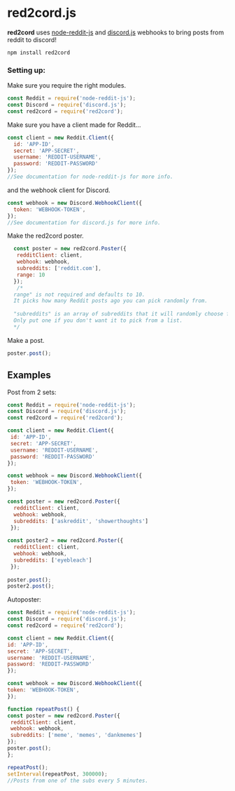 # red2cord.js

**red2cord** uses [node-reddit-js](https://www.npmjs.com/package/node-reddit-js) and [discord.js](https://www.npmjs.com/package/discord.js) webhooks to bring posts from reddit to discord!

```
npm install red2cord
```

### Setting up:

Make sure you require the right modules.
```js
const Reddit = require('node-reddit-js');
const Discord = require('discord.js');
const red2cord = require('red2cord');
```

Make sure you have a client made for Reddit...
```js
const client = new Reddit.Client({
  id: 'APP-ID',
  secret: 'APP-SECRET',
  username: 'REDDIT-USERNAME',
  password: 'REDDIT-PASSWORD'
});
//See documentation for node-reddit-js for more info.
```
and the webhook client for Discord.
```js
const webhook = new Discord.WebhookClient({
  token: 'WEBHOOK-TOKEN',
});
//See documentation for discord.js for more info.
```

Make the red2cord poster.
```js
  const poster = new red2cord.Poster({
   redditClient: client,
   webhook: webhook,
   subreddits: ['reddit.com'],
   range: 10
  });
   /*
  range" is not required and defaults to 10.
  It picks how many Reddit posts ago you can pick randomly from.
  
  "subreddits" is an array of subreddits that it will randomly choose from.
  Only put one if you don't want it to pick from a list.
  */
  ```
  
  Make a post.
  ```js
  poster.post();
  ```
 ## Examples
 Post from 2 sets:
 ```js
const Reddit = require('node-reddit-js');
const Discord = require('discord.js');
const red2cord = require('red2cord');

const client = new Reddit.Client({
  id: 'APP-ID',
  secret: 'APP-SECRET',
  username: 'REDDIT-USERNAME',
  password: 'REDDIT-PASSWORD'
});

const webhook = new Discord.WebhookClient({
  token: 'WEBHOOK-TOKEN',
});

const poster = new red2cord.Poster({
   redditClient: client,
   webhook: webhook,
   subreddits: ['askreddit', 'showerthoughts']
  });
  
const poster2 = new red2cord.Poster({
   redditClient: client,
   webhook: webhook,
   subreddits: ['eyebleach']
  });
  
 poster.post();
 poster2.post();
```

 Autoposter:
  ```js
const Reddit = require('node-reddit-js');
const Discord = require('discord.js');
const red2cord = require('red2cord');

const client = new Reddit.Client({
  id: 'APP-ID',
  secret: 'APP-SECRET',
  username: 'REDDIT-USERNAME',
  password: 'REDDIT-PASSWORD'
});

const webhook = new Discord.WebhookClient({
  token: 'WEBHOOK-TOKEN',
});

function repeatPost() {
  const poster = new red2cord.Poster({
   redditClient: client,
   webhook: webhook,
   subreddits: ['meme', 'memes', 'dankmemes']
  });
  poster.post();
};

repeatPost();
setInterval(repeatPost, 300000);
//Posts from one of the subs every 5 minutes.
```

